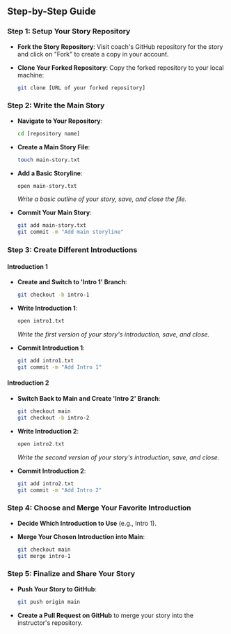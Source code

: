 ## Step-by-Step Guide

### Step 1: Setup Your Story Repository

- **Fork the Story Repository**: Visit coach's GitHub repository for the story and click on "Fork" to create a copy in your account.
- **Clone Your Forked Repository**: Copy the forked repository to your local machine:

  ```bash
  git clone [URL of your forked repository]
  ```

### Step 2: Write the Main Story

- **Navigate to Your Repository**:

  ```bash
  cd [repository name]
  ```

- **Create a Main Story File**:

  ```bash
  touch main-story.txt
  ```

- **Add a Basic Storyline**:

  ```bash
  open main-story.txt
  ```

  *Write a basic outline of your story, save, and close the file.*

- **Commit Your Main Story**:

  ```bash
  git add main-story.txt
  git commit -m "Add main storyline"
  ```

### Step 3: Create Different Introductions

#### Introduction 1

- **Create and Switch to 'Intro 1' Branch**:

  ```bash
  git checkout -b intro-1
  ```

- **Write Introduction 1**:

  ```bash
  open intro1.txt
  ```

  *Write the first version of your story's introduction, save, and close.*

- **Commit Introduction 1**:

  ```bash
  git add intro1.txt
  git commit -m "Add Intro 1"
  ```

#### Introduction 2

- **Switch Back to Main and Create 'Intro 2' Branch**:

  ```bash
  git checkout main
  git checkout -b intro-2
  ```

- **Write Introduction 2**:

  ```bash
  open intro2.txt
  ```

  *Write the second version of your story's introduction, save, and close.*

- **Commit Introduction 2**:

  ```bash
  git add intro2.txt
  git commit -m "Add Intro 2"
  ```

### Step 4: Choose and Merge Your Favorite Introduction

- **Decide Which Introduction to Use** (e.g., Intro 1).
- **Merge Your Chosen Introduction into Main**:

  ```bash
  git checkout main
  git merge intro-1
  ```

### Step 5: Finalize and Share Your Story

- **Push Your Story to GitHub**:

  ```bash
  git push origin main
  ```

- **Create a Pull Request on GitHub** to merge your story into the instructor's repository.

